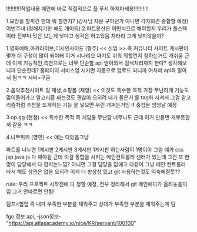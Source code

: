 !!!!!!!!!!작업내용 메인에 바로 직접적으로 풀 푸시 하지마세용!!!!!!!!!!

1.모방을 할꺼긴 한데 뭐 할껀지? 
(강사님 자문 구하던가 아니면 각자의견 종합할 예정)
이번주내 (정해지기만 해도 개이득)
2.파트분산은 어떤식으로 해야할지
우리가 풀스텍이라 전부다 맛은 보는게 낫다고 생각은 하고있음
차라리 그게 낫지않을까?

1.영화예매,아카라이브,디시인사이드 (형주) 
<< 신임 >>
즉 커뮤니티 사이트
게시판이 몇개 더 구성이 많이 되야돼 이거 시나리오 짜기도 쉬워 뭐할껀지 정하는거도 개쉬움
근데 이게 기능적인 측면으로는 너무 단순함
api 받아와서 검색처리까지 한다? 생각해보니까 단순한데?
홈페이지 서비스업 시키면 자동으로 업로드 되니까 어차피 api화 알아서 됨ㅋㅋ
서버=구글

2.음악추천사이트 및 재생,쇼핑몰 (재형) << 이것도 특수한 목적
가장 무난하게 기능도 많이들어가고 알고리즘 짜는것도 괜찮아 오히려
내가 들은거 를 tag화 시켜서 그걸 알고리즘처럼 추천을 뜨게하는 기능 을 넣으면 우린 개쩌는거임
if 중첩문 엄청날 예정

3.op.gg (현철) << 특수한 목적 즉 게임용
무난함 너무나도
근데 이거 만들면 개뿌듯할꺼 같음 ㅋㅋ

4.나무위키 (영민) << 얘는 다있음그냥

파트를 나누면
1게시판 2게시판 3게시판 
1게시판 하는사람이 1명이야
그럼 얘가 css jsp java js 다 해야됨
근데 이걸 통합을 시키는 메인컨트롤러 센터가 있는데
그건 또 한명이 담당해서 다 합치는느낌?
아니면 그걸 담당을 없애고
다같이 그냥 메인 컨트롤러 타서 해도 상관은 없음
오히려 이게 더 향상성 있고 git 사용하는것도 익숙해질듯??

rule:
우리 프로젝트 시작전에 다 정할 예정,
전부 정리해서 git 메인에다가 올려놓을꺼임
그거 안따르면 안됨!

팀프=협업
즉 내가 부족한 부분을 채워주고
상대가 부족한 부분을 채워주는게
팀


fgo 정보 api, -json정보-
"https://api.atlasacademy.io/nice/KR/servant/100100" 
